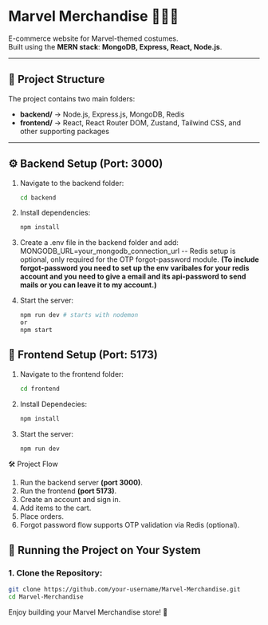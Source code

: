 # Marvel Merchandise 🦸‍♂️🛒
E-commerce website for Marvel-themed costumes.  
Built using the **MERN stack**: **MongoDB, Express, React, Node.js**.

---

## 📂 Project Structure
The project contains two main folders:
- **backend/** → Node.js, Express.js, MongoDB, Redis  
- **frontend/** → React, React Router DOM, Zustand, Tailwind CSS, and other supporting packages  

---

## ⚙️ Backend Setup (Port: 3000)
1. Navigate to the backend folder:
   ```bash
   cd backend
2. Install dependencies:
   ```bash
   npm install
3. Create a .env file in the backend folder and add:
    MONGODB_URL=your_mongodb_connection_url
    -- Redis setup is optional, only required for the OTP forgot-password module.
    **(To include forgot-password you need to set up the env varibales for your redis account and you need to give a email and its api-password to send mails or you can leave it to my account.)**

4. Start the server:
   ```bash
   npm run dev # starts with nodemon
   or
   npm start


## 🎨 Frontend Setup (Port: 5173)
1. Navigate to the frontend folder:
   ```bash
   cd frontend
2. Install Dependecies:
   ```bash
   npm install
3. Start the server:
   ```bash
   npm run dev

🛠 Project Flow

1. Run the backend server **(port 3000)**.
2. Run the frontend **(port 5173)**.
3. Create an account and sign in.
4. Add items to the cart.
5. Place orders.
6. Forgot password flow supports OTP validation via Redis (optional).


## 🚀 Running the Project on Your System

### 1. Clone the Repository:
   ```bash
   git clone https://github.com/your-username/Marvel-Merchandise.git
   cd Marvel-Merchandise
```

Enjoy building your Marvel Merchandise store! 🚀
